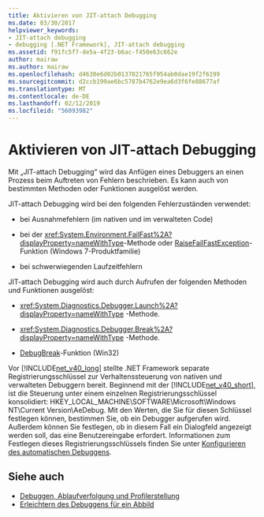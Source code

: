 ```yaml
---
title: Aktivieren von JIT-attach Debugging
ms.date: 03/30/2017
helpviewer_keywords:
- JIT-attach debugging
- debugging [.NET Framework], JIT-attach debugging
ms.assetid: f91fc5f7-de5a-4f23-b6ac-f450e63c662e
author: mairaw
ms.author: mairaw
ms.openlocfilehash: d4630e6d02b0137021765f954ab0dae19f2f6199
ms.sourcegitcommit: d2ccb199ae6bc5787b4762e9ea6d3f6fe88677af
ms.translationtype: MT
ms.contentlocale: de-DE
ms.lasthandoff: 02/12/2019
ms.locfileid: "56093982"
---
```

# <a name="enabling-jit-attach-debugging"></a>Aktivieren von JIT-attach Debugging
Mit „JIT-attach Debugging“ wird das Anfügen eines Debuggers an einen Prozess beim Auftreten von Fehlern beschrieben. Es kann auch von bestimmten Methoden oder Funktionen ausgelöst werden.  
  
 JIT-attach Debugging wird bei den folgenden Fehlerzuständen verwendet:  
  
-   bei Ausnahmefehlern (im nativen und im verwalteten Code)  
  
-   bei der <xref:System.Environment.FailFast%2A?displayProperty=nameWithType>-Methode oder [RaiseFailFastException](https://go.microsoft.com/fwlink/?LinkId=182107)-Funktion (Windows 7-Produktfamilie)  
  
-   bei schwerwiegenden Laufzeitfehlern  
  
 JIT-attach Debugging wird auch durch Aufrufen der folgenden Methoden und Funktionen ausgelöst:  
  
-   <xref:System.Diagnostics.Debugger.Launch%2A?displayProperty=nameWithType> -Methode.  
  
-   <xref:System.Diagnostics.Debugger.Break%2A?displayProperty=nameWithType> -Methode.  
  
-   [DebugBreak](https://go.microsoft.com/fwlink/?LinkId=182106)-Funktion (Win32)  
  
 Vor [!INCLUDE[net_v40_long](../../../includes/net-v40-long-md.md)] stellte .NET Framework separate Registrierungsschlüssel zur Verhaltenssteuerung von nativen und verwalteten Debuggern bereit. Beginnend mit der [!INCLUDE[net_v40_short](../../../includes/net-v40-short-md.md)], ist die Steuerung unter einem einzelnen Registrierungsschlüssel konsolidiert: HKEY_LOCAL_MACHINE\SOFTWARE\Microsoft\Windows NT\Current Version\AeDebug. Mit den Werten, die Sie für diesen Schlüssel festlegen können, bestimmen Sie, ob ein Debugger aufgerufen wird. Außerdem können Sie festlegen, ob in diesem Fall ein Dialogfeld angezeigt werden soll, das eine Benutzereingabe erfordert. Informationen zum Festlegen dieses Registrierungsschlüssels finden Sie unter [Konfigurieren des automatischen Debuggens](https://go.microsoft.com/fwlink/?LinkId=181767).  
  
## <a name="see-also"></a>Siehe auch
- [Debuggen, Ablaufverfolgung und Profilerstellung](../../../docs/framework/debug-trace-profile/index.md)
- [Erleichtern des Debuggens für ein Abbild](../../../docs/framework/debug-trace-profile/making-an-image-easier-to-debug.md)
